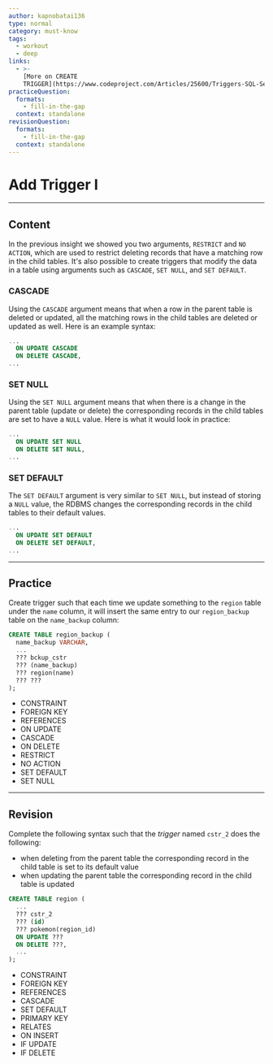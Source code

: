 ```yaml
---
author: kapnobatai136
type: normal
category: must-know
tags:
  - workout
  - deep
links:
  - >-
    [More on CREATE
    TRIGGER](https://www.codeproject.com/Articles/25600/Triggers-SQL-Server){website}
practiceQuestion:
  formats:
    - fill-in-the-gap
  context: standalone
revisionQuestion:
  formats:
    - fill-in-the-gap
  context: standalone
---
```


# Add Trigger I


---

## Content

In the previous insight we showed you two arguments, `RESTRICT` and `NO ACTION`, which are used to restrict deleting records that have a matching row in the child tables. It's also possible to create triggers that modify the data in a table using arguments such as `CASCADE`, `SET NULL`, and `SET DEFAULT`.

### CASCADE

Using the `CASCADE` argument means that when a row in the parent table is deleted or updated, all the matching rows in the child tables are deleted or updated as well. Here is an example syntax:

```sql
...
  ON UPDATE CASCADE
  ON DELETE CASCADE,
...
```

### SET NULL

Using the `SET NULL` argument means that when there is a change in the parent table (update or delete) the corresponding records in the child tables are set to have a `NULL` value. Here is what it would look in practice:

```sql
...
  ON UPDATE SET NULL
  ON DELETE SET NULL,
...
```

### SET DEFAULT

The `SET DEFAULT` argument is very similar to `SET NULL`, but instead of storing a `NULL` value, the RDBMS changes the corresponding records in the child tables to their default values.

```sql
...
  ON UPDATE SET DEFAULT
  ON DELETE SET DEFAULT,
...
```


---

## Practice

Create trigger such that each time we update something to the `region` table under the `name` column, it will insert the same entry to our `region_backup` table on the `name_backup` column:

```sql
CREATE TABLE region_backup (
  name_backup VARCHAR,
  ...
  ??? bckup_cstr
  ??? (name_backup)
  ??? region(name)
  ??? ???
);
```

- CONSTRAINT
- FOREIGN KEY
- REFERENCES
- ON UPDATE
- CASCADE
- ON DELETE
- RESTRICT
- NO ACTION
- SET DEFAULT
- SET NULL


---

## Revision

Complete the following syntax such that the *trigger* named `cstr_2` does the following:

* when deleting from the parent table the corresponding record in the child table is set to its default value
* when updating the parent table the corresponding record in the child table is updated

```sql
CREATE TABLE region (
  ...
  ??? cstr_2
  ??? (id)
  ??? pokemon(region_id)
  ON UPDATE ???
  ON DELETE ???,
  ...
);
```

- CONSTRAINT
- FOREIGN KEY
- REFERENCES
- CASCADE
- SET DEFAULT
- PRIMARY KEY
- RELATES
- ON INSERT
- IF UPDATE
- IF DELETE
